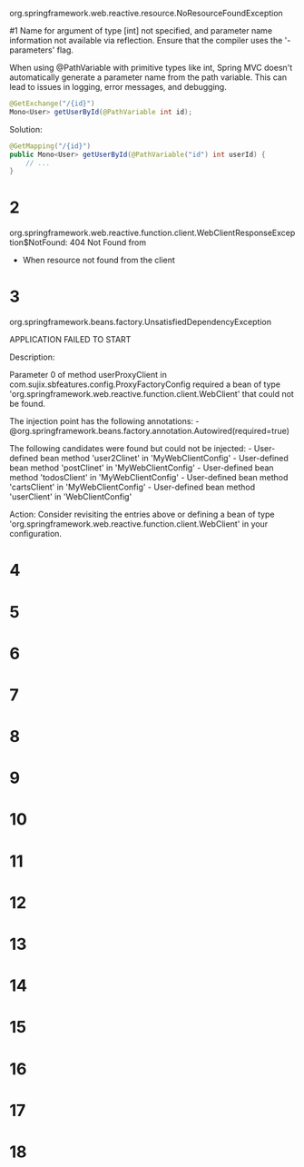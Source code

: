 org.springframework.web.reactive.resource.NoResourceFoundException


#1
Name for argument of type [int] not specified, and parameter name information not available via reflection. Ensure that the compiler uses the '-parameters' flag.

When using @PathVariable with primitive types like int, Spring MVC doesn't automatically generate a parameter name from the path variable. This can lead to issues in logging, error messages, and debugging.

```java
@GetExchange("/{id}")
Mono<User> getUserById(@PathVariable int id);
```

Solution:

```java
@GetMapping("/{id}")
public Mono<User> getUserById(@PathVariable("id") int userId) {
    // ...
}
```

# 2
org.springframework.web.reactive.function.client.WebClientResponseException$NotFound: 404 Not Found from
- When resource not found from the client

# 3
org.springframework.beans.factory.UnsatisfiedDependencyException

APPLICATION FAILED TO START

Description:

Parameter 0 of method userProxyClient in com.sujix.sbfeatures.config.ProxyFactoryConfig required a bean of type 'org.springframework.web.reactive.function.client.WebClient' that could not be found.

The injection point has the following annotations:
	- @org.springframework.beans.factory.annotation.Autowired(required=true)

The following candidates were found but could not be injected:
	- User-defined bean method 'user2Clinet' in 'MyWebClientConfig'
	- User-defined bean method 'postClinet' in 'MyWebClientConfig'
	- User-defined bean method 'todosClient' in 'MyWebClientConfig'
	- User-defined bean method 'cartsClient' in 'MyWebClientConfig'
	- User-defined bean method 'userClient' in 'WebClientConfig'

Action:
Consider revisiting the entries above or defining a bean of type 'org.springframework.web.reactive.function.client.WebClient' in your configuration.

# 4
# 5
# 6
# 7
# 8
# 9
# 10
# 11
# 12
# 13
# 14
# 15
# 16
# 17
# 18
